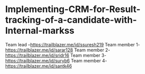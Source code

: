 # Implementing-CRM-for-Result-tracking-of-a-candidate-with-Internal-markss
Team lead –https://trailblazer.me/id/ssuresh219
Team member 1-https://trailblazer.me/id/sarar128
Team member 2-https://trailblazer.me/id/sridr16
Team member 3-https://trailblazer.me/id/suryb6
Team member 4-https://trailblazer.me/id/santk46
